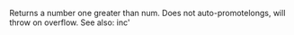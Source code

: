 Returns a number one greater than num. Does not auto-promotelongs, will throw on overflow. See also: inc'